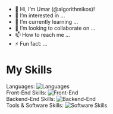 - 👋 Hi, I’m Umar (@algorithmikos)! 
- 👀 I’m interested in ...
- 🌱 I’m currently learning ...
- 💞️ I’m looking to collaborate on ...
- 📫 How to reach me ...
- ⚡ Fun fact: ...

# My Skills
Languages: ![Languages](https://skillicons.dev/icons?i=js,ts,php,py,html,css)<br>
Front-End Skills: ![Front-End](https://skillicons.dev/icons?i=react,electron,materialui,redux,vite)<br>
Backend-End Skills: ![Backend-End](https://skillicons.dev/icons?i=nodejs,express,mysql,mongodb,firebase)<br>
Tools & Software Skills: ![Software Skills](https://skillicons.dev/icons?i=powershell,git,github,npm,docker,vscode,obsidian,notion,gmail,wordpress)<br>

<!---
algorithmikos/algorithmikos is a ✨ special ✨ repository because its `README.md` (this file) appears on your GitHub profile.
You can click the Preview link to take a look at your changes.
--->
